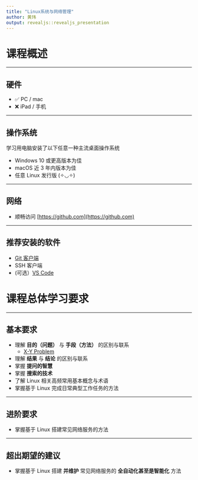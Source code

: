 ```yaml
---
title: "Linux系统与网络管理"
author: 黄玮
output: revealjs::revealjs_presentation
---
```


# 课程概述

---

## 硬件

* ✅ PC / mac
* ❌ iPad / 手机

---

## 操作系统

学习用电脑安装了以下任意一种主流桌面操作系统

* Windows 10 或更高版本为佳
* macOS 近 3 年内版本为佳
* 任意 Linux 发行版 (✧◡✧)

---

## 网络

* 顺畅访问 [https://github.com](https://github.com)

---

## 推荐安装的软件 

* [Git 客户端](https://git-scm.com/download/win)
* SSH 客户端
* (可选）[VS Code](https://code.visualstudio.com)

# 课程总体学习要求

---

## 基本要求

* 理解 **目的（问题）** 与 **手段（方法）** 的区别与联系
    * [X-Y Problem](https://coolshell.cn/articles/10804.html)
* 理解 **结果** 与 **结论** 的区别与联系
* 掌握 **提问的智慧**
* 掌握 **搜索的技术**
* 了解 Linux 相关高频常用基本概念与术语
* 掌握基于 Linux 完成日常典型工作任务的方法

---

## 进阶要求

* 掌握基于 Linux 搭建常见网络服务的方法

---

## 超出期望的建议

* 掌握基于 Linux 搭建 **并维护** 常见网络服务的 **全自动化甚至是智能化** 方法


